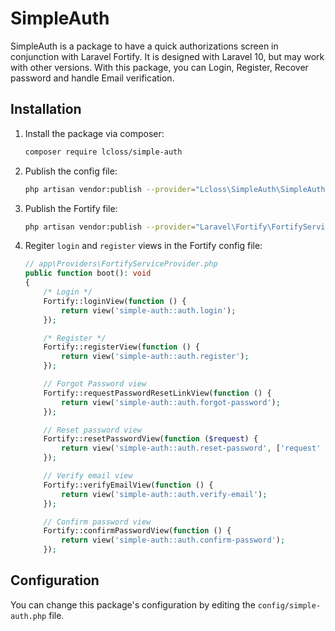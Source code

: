 # SimpleAuth
SimpleAuth is a package to have a quick authorizations screen in conjunction with Laravel Fortify. 
It is designed with Laravel 10, but may work with other versions.
With this package, you can Login, Register, Recover password and handle Email verification.

## Installation
1. Install the package via composer:
    ```bash
    composer require lcloss/simple-auth
    ```
2. Publish the config file:
    ```bash
    php artisan vendor:publish --provider="Lcloss\SimpleAuth\SimpleAuthServiceProvider"
    ```

3. Publish the Fortify file:
    ```bash
    php artisan vendor:publish --provider="Laravel\Fortify\FortifyServiceProvider"
    ```

4. Regiter `login` and `register` views in the Fortify config file:
    ```php
    // app\Providers\FortifyServiceProvider.php
    public function boot(): void
    {
        /* Login */
        Fortify::loginView(function () {
            return view('simple-auth::auth.login');
        });

        /* Register */
        Fortify::registerView(function () {
            return view('simple-auth::auth.register');
        });

        // Forgot Password view
        Fortify::requestPasswordResetLinkView(function () {
            return view('simple-auth::auth.forgot-password');
        });

        // Reset password view
        Fortify::resetPasswordView(function ($request) {
            return view('simple-auth::auth.reset-password', ['request' => $request]);
        });

        // Verify email view
        Fortify::verifyEmailView(function () {
            return view('simple-auth::auth.verify-email');
        });

        // Confirm password view
        Fortify::confirmPasswordView(function () {
            return view('simple-auth::auth.confirm-password');
        });
   
    ```

## Configuration

You can change this package's configuration by editing the `config/simple-auth.php` file.

